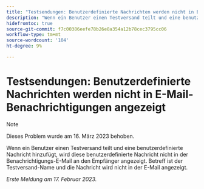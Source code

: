 ```yaml
---
title: "Testsendungen: Benutzerdefinierte Nachrichten werden nicht in E-Mail-Benachrichtigungen angezeigt"
description: "Wenn ein Benutzer einen Testversand teilt und eine benutzerdefinierte Nachricht hinzufügt, wird diese benutzerdefinierte Nachricht nicht in der Benachrichtigungs-E-Mail an den Empfänger angezeigt. Der Betreff ist der Name des Testversands und die Nachricht wird nicht in der E-Mail angezeigt."
hidefromtoc: true
source-git-commit: f7c00386eefe78b26e8a354a12b78cec3795cc06
workflow-type: tm+mt
source-wordcount: '104'
ht-degree: 9%

---
```



# Testsendungen: Benutzerdefinierte Nachrichten werden nicht in E-Mail-Benachrichtigungen angezeigt

>[!NOTE]
>
>Dieses Problem wurde am 16. März 2023 behoben.

Wenn ein Benutzer einen Testversand teilt und eine benutzerdefinierte Nachricht hinzufügt, wird diese benutzerdefinierte Nachricht nicht in der Benachrichtigungs-E-Mail an den Empfänger angezeigt. Betreff ist der Testversand-Name und die Nachricht wird nicht in der E-Mail angezeigt.

_Erste Meldung am 17. Februar 2023._

